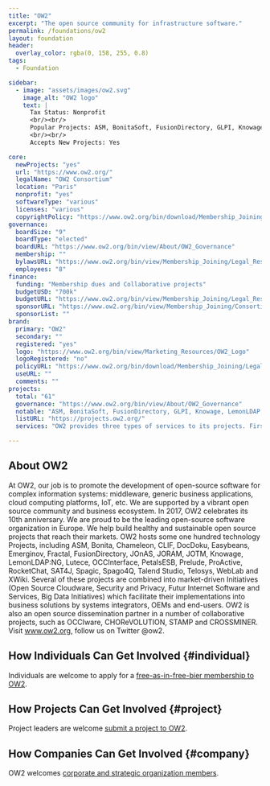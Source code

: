 ```yaml
---
title: "OW2"
excerpt: "The open source community for infrastructure software."
permalink: /foundations/ow2
layout: foundation
header:
  overlay_color: rgba(0, 158, 255, 0.8)
tags:
  - Foundation

sidebar:
  - image: "assets/images/ow2.svg"
    image_alt: "OW2 logo"
    text: |
      Tax Status: Nonprofit  
      <br/><br/>
      Popular Projects: ASM, BonitaSoft, FusionDirectory, GLPI, Knowage, LemonLDAP Proactive, RocketChat, Sat4J, XWiki  
      <br/><br/>
      Accepts New Projects: Yes  

core:
  newProjects: "yes"
  url: "https://www.ow2.org/"
  legalName: "OW2 Consortium"
  location: "Paris"
  nonprofit: "yes"
  softwareType: "various"
  licenses: "various"
  copyrightPolicy: "https://www.ow2.org/bin/download/Membership_Joining/Legal_Resources/OW2TrademarksandLogoPolicyv2.2.pdf"
governance:
  boardSize: "9"
  boardType: "elected"
  boardURL: "https://www.ow2.org/bin/view/About/OW2_Governance"
  membership: ""
  bylawsURL: "https://www.ow2.org/bin/view/Membership_Joining/Legal_Resources"
  employees: "8"
finance:
  funding: "Membership dues and Collaborative projects"
  budgetUSD: "700k"
  budgetURL: "https://www.ow2.org/bin/view/Membership_Joining/Legal_Resources"
  sponsorURL: "https://www.ow2.org/bin/view/Membership_Joining/Consortium_Members"
  sponsorList: ""
brand:
  primary: "OW2"
  secondary: ""
  registered: "yes"
  logo: "https://www.ow2.org/bin/view/Marketing_Resources/OW2_Logo"
  logoRegistered: "no"
  policyURL: "https://www.ow2.org/bin/download/Membership_Joining/Legal_Resources/OW2TrademarksandLogoPolicyv2.2.pdf"
  useURL: ""
  comments: ""
projects:
  total: "61"
  governance: "https://www.ow2.org/bin/view/About/OW2_Governance"
  notable: "ASM, BonitaSoft, FusionDirectory, GLPI, Knowage, LemonLDAP Proactive, RocketChat, Sat4J, XWiki"
  listURL: "https://projects.ow2.org/"
  services: "OW2 provides three types of services to its projects. First, OW2 operates a technical infrastructure by delivering tools and collaborative services to project teams. Second, OW2 provides community services by setting up the decision making process and organizing activities. Third, OW2 provides marketing services by showcasing projects through its marketplace, industry event and social media. In 2018, OW2 will deploy it's 'OW2 Process', a combination of these services into an integrated approach to add value to open source projects."

---
```


## About OW2

At OW2, our job is to promote the development of open-source software for complex information systems: middleware, generic business applications, cloud computing platforms, IoT, etc. We are supported by a vibrant open source community and business ecosystem. In 2017, OW2 celebrates its 10th anniversary. We are proud to be the leading open-source software organization in Europe. We help build healthy and sustainable open source projects that reach their markets. OW2 hosts some one hundred technology Projects, including  ASM, Bonita, Chameleon, CLIF, DocDoku, Easybeans, Emerginov, Fractal, FusionDirectory, JOnAS, JORAM, JOTM, Knowage, LemonLDAP:NG, Lutece, OCCInterface, PetalsESB, Prelude, ProActive, RocketChat, SAT4J, Spagic, Spago4Q, Talend Studio, Telosys, WebLab and XWiki. Several of these projects are combined into market-driven Initiatives (Open Source Cloudware, Security and Privacy, Futur Internet Software and Services, Big Data Initiatives) which facilitate their implementations into business solutions by systems integrators, OEMs and end-users. OW2 is also an open source dissemination partner in a number of collaborative projects, such as OCCIware, CHOReVOLUTION, STAMP and CROSSMINER. Visit www.ow2.org, follow us on Twitter @ow2.

## How Individuals Can Get Involved {#individual}

Individuals are welcome to apply for a [free-as-in-free-bier membership to OW2](https://www.ow2.org/bin/view/services/registration).

## How Projects Can Get Involved {#project}

Project leaders are welcome [submit a project to OW2](https://projects.ow2.org/bin/view/wiki/submission).

## How Companies Can Get Involved {#company}

OW2 welcomes [corporate and strategic organization members](https://www.ow2.org/bin/view/Membership_Joining/Membership_Categories).
